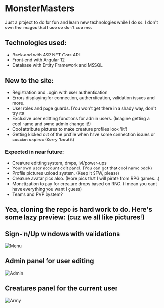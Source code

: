 # MonsterMasters
Just a project to do for fun and learn new technologies while I do so. I don't own the images that I use so don't sue me.

## Technologies used:
- Back-end with ASP.NET Core API
- Front-end with Angular 12 
- Database with Entity Framework and MSSQL


## New to the site:
- Registration and Login with user authentication
- Errors displaying for connection, autherntication, validation issues and more.
- User roles and page guards. (You won't get there in a shady way, don't try it!)
- Exclusive user editting functions for admin users. (Imagine getting a cool name and some admin change it!)
- Cool attribute pictures to make creature profiles look 'lit'!
- Getting kicked out of the profile when have some connection issues or session expires (Sorry 'bout it)
### Expected in near future:
- Creature editting system, drops, lvl/power-ups
- Your own user account edit panel. (You can get that cool name back)
- Profile pictures upload system. (Keep it SFW, please)
- Creature avatar pics also. (More pics that I will pirate from RPG games...)
- Monetization to pay for creature drops based on RNG. (I mean you cant have everything you want I guess)
- Teams and PVP System?


## Yea, cloning the repo is hard work to do. Here's some lazy preview: (cuz we all like pictures!)

## Sign-In/Up windows with validations
![Menu](https://i.postimg.cc/rmPcbm93/registration.png)

## Admin panel for user editing
![Admin](https://i.postimg.cc/yNN8rwHJ/users-admin-panel.png)

## Creatures panel for the current user
![Army](https://i.postimg.cc/NM5LLZCh/army.png)